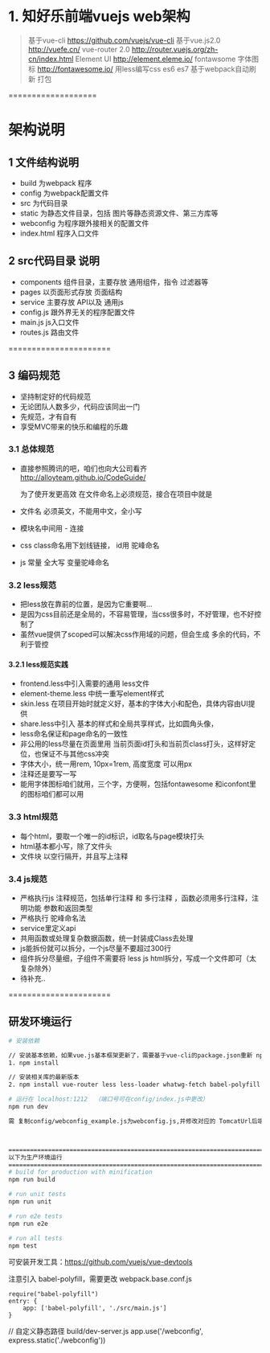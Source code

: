 # 1. 知好乐前端vuejs web架构

> 基于vue-cli https://github.com/vuejs/vue-cli
> 基于vue.js2.0 http://vuefe.cn/
> vue-router 2.0  http://router.vuejs.org/zh-cn/index.html
> Element UI http://element.eleme.io/
> fontawsome 字体图标  http://fontawesome.io/
> 用less编写css
> es6 es7
> 基于webpack自动刷新 打包

===================
# 架构说明

## 1 文件结构说明

- build 为webpack 程序
- config 为webpack配置文件
- src 为代码目录
- static 为静态文件目录，包括 图片等静态资源文件、第三方库等
- webconfig 为程序跟外接相关的配置文件
- index.html 程序入口文件

## 2 src代码目录 说明
- components 组件目录，主要存放 通用组件，指令 过滤器等
- pages 以页面形式存放 页面结构
- service 主要存放 API以及 通用js
- config.js 跟外界无关的程序配置文件
- main.js js入口文件
- routes.js 路由文件

======================


## 3 编码规范

- 坚持制定好的代码规范
- 无论团队人数多少，代码应该同出一门
- 先规范，才有自有
- 享受MVC带来的快乐和编程的乐趣


### 3.1 总体规范

- 直接参照腾讯的吧，咱们也向大公司看齐  http://alloyteam.github.io/CodeGuide/
  
  为了使开发更高效
   在文件命名上必须规范，接合在项目中就是
 - 文件名 必须英文，不能用中文，全小写
 - 模块名中间用 - 连接
 - css class命名用下划线链接， id用 驼峰命名
 - js 常量 全大写  变量驼峰命名


### 3.2 less规范


- 把less放在靠前的位置，是因为它重要啊...
- 是因为css目前还是全局的，不容易管理，当css很多时，不好管理，也不好控制了
- 虽然vue提供了scoped可以解决css作用域的问题，但会生成 多余的代码，不利于管控


#### 3.2.1 less规范实践

 - frontend.less中引入需要的通用 less文件
 - element-theme.less 中统一重写element样式
 - skin.less 在项目开始时就定义好，基本的字体大小和配色，具体内容由UI提供
 - share.less中引入 基本的样式和全局共享样式，比如圆角头像，
 - less命名保证和page命名的一致性
 - 非公用的less尽量在页面里用 当前页面id打头和当前页class打头，这样好定位，也保证不与其他css冲突
 - 字体大小，统一用rem, 10px=1rem, 高度宽度 可以用px
 - 注释还是要写一写
 - 能用字体图标咱们就用，三个字，方便啊，包括fontawesome 和iconfont里的图标咱们都可以用
 
 
### 3.3 html规范
 - 每个html，要取一个唯一的id标识，id取名与page模块打头
 - html基本都小写，除了文件头
 - 文件块 以空行隔开，并且写上注释
 

### 3.4 js规范
 - 严格执行js 注释规范，包括单行注释 和 多行注释 ，函数必须用多行注释，注明功能 参数和返回类型
 - 严格执行 驼峰命名法
 - service里定义api
 - 共用函数或处理复杂数据函数，统一封装成Class去处理
 - js能拆份就可以拆分，一个js尽量不要超过300行
 - 组件拆分尽量细，子组件不需要将 less js html拆分，写成一个文件即可（太复杂除外）
 - 待补充..



======================
## 研发环境运行

``` bash
# 安装依赖

// 安装基本依赖，如果vue.js基本框架更新了，需要基于vue-cli的package.json重新 npm install一下
1. npm install

// 安装相关库的最新版本
2. npm install vue-router less less-loader whatwg-fetch babel-polyfill element-ui

# 运行在 localhost:1212  （端口号可在config/index.js中更改）
npm run dev

需 复制config/webconfig_example.js为webconfig.js,并修改对应的 TomcatUrl后端地址



=========================================================================
以下为生产环境运行
=========================================================================
# build for production with minification
npm run build

# run unit tests
npm run unit

# run e2e tests
npm run e2e

# run all tests
npm test
```

可安装开发工具：https://github.com/vuejs/vue-devtools


注意引入  babel-polyfill，需要更改 webpack.base.conf.js

```
require("babel-polyfill")
entry: {
    app: ['babel-polyfill', './src/main.js']
}
```

// 自定义静态路径 build/dev-server.js
app.use('/webconfig', express.static('./webconfig'))